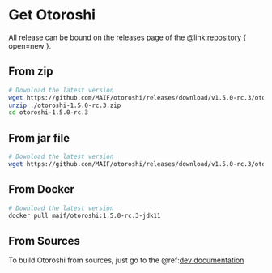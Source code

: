# Get Otoroshi

All release can be bound on the releases page of the @link:[repository](https://github.com/MAIF/otoroshi/releases) { open=new }.

## From zip

```sh
# Download the latest version
wget https://github.com/MAIF/otoroshi/releases/download/v1.5.0-rc.3/otoroshi-1.5.0-rc.3.zip
unzip ./otoroshi-1.5.0-rc.3.zip
cd otoroshi-1.5.0-rc.3
```

## From jar file

```sh
# Download the latest version
wget https://github.com/MAIF/otoroshi/releases/download/v1.5.0-rc.3/otoroshi.jar
```

## From Docker

```sh
# Download the latest version
docker pull maif/otoroshi:1.5.0-rc.3-jdk11
```

## From Sources

To build Otoroshi from sources, just go to the @ref:[dev documentation](../dev.md)
